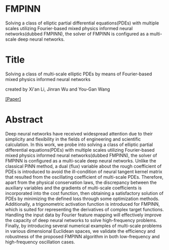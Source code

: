 # FMPINN
Solving a class of elliptic partial differential equations(PDEs) with multiple scales utilizing Fourier-based mixed physics informed neural networks(dubbed FMPINN), the solver of FMPINN is configured as a multi-scale deep neural networks.

# Title
Solving a class of multi-scale elliptic PDEs by means of Fourier-based mixed physics informed neural networks

created by Xi'an Li, Jinran Wu and You-Gan Wang

[[Paper]](https://arxiv.org/pdf/2306.13385.pdf)

# Abstract

Deep neural networks have received widespread attention due to their simplicity and flexibility in the fields of engineering and scientific calculation. In this work, we probe into solving a class of elliptic partial differential equations(PDEs) with multiple scales utilizing Fourier-based mixed physics informed neural networks(dubbed FMPINN), the solver of FMPINN is configured as a multi-scale deep neural networks. Unlike the classical PINN method, a dual (flux) variable about the rough coefficient of PDEs is introduced to avoid the ill-condition of neural tangent kernel matrix that resulted from the oscillating coefficient of multi-scale PDEs. Therefore, apart from the physical conservation laws, the discrepancy between the auxiliary variables and the gradients of multi-scale coefficients is incorporated into the cost function, then obtaining a satisfactory solution of PDEs by minimizing the defined loss through some optimization methods. Additionally, a trigonometric activation function is introduced for FMPINN, which is suited for representing the derivatives of complex target functions. Handling the input data by Fourier feature mapping will effectively improve the capacity of deep neural networks to solve high-frequency problems.  Finally, by introducing several numerical examples of multi-scale problems in various dimensional Euclidean spaces, we validate the efficiency and robustness of the proposed FMPINN algorithm in both low-frequency and high-frequency oscillation cases.
